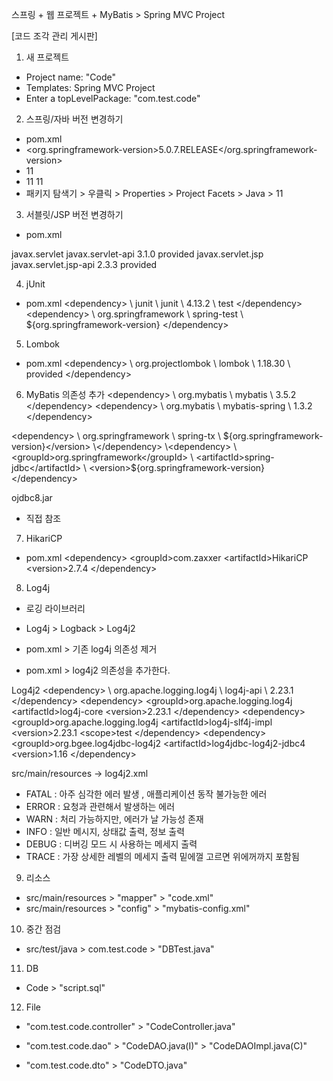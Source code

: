 스프링 + 웹 프로젝트 + MyBatis > Spring MVC Project

[코드 조각 관리 게시판]

1. 새 프로젝트
- Project name: "Code"
- Templates: Spring MVC Project
- Enter a topLevelPackage: "com.test.code"

2. 스프링/자바 버전 변경하기
- pom.xml
- <org.springframework-version>5.0.7.RELEASE</org.springframework-version>
- <java-version>11</java-version>
- <source>11</source>
  <target>11</target>
- 패키지 탐색기 > 우클릭 > Properties > Project Facets > Java > 11

3. 서블릿/JSP 버전 변경하기
- pom.xml
<dependency>
	<groupId>javax.servlet</groupId>
	<artifactId>javax.servlet-api</artifactId>
	<version>3.1.0</version>
	<scope>provided</scope>
</dependency>
<dependency>
	<groupId>javax.servlet.jsp</groupId>
	<artifactId>javax.servlet.jsp-api</artifactId>
	<version>2.3.3</version>
	<scope>provided</scope>
</dependency>

4. jUnit
- pom.xml
\<dependency>
\	<groupId>junit</groupId>
\	<artifactId>junit</artifactId>
\	<version>4.13.2</version>
\	<scope>test</scope>
\</dependency>
\<dependency>
\	<groupId>org.springframework</groupId>
\	<artifactId>spring-test</artifactId>
\	<version>${org.springframework-version}</version>
\</dependency>

5. Lombok
- pom.xml
\<dependency>
\    <groupId>org.projectlombok</groupId>
\    <artifactId>lombok</artifactId>
\    <version>1.18.30</version>
\    <scope>provided</scope>
\</dependency>

6. MyBatis 의존성 추가
\<dependency>
\	<groupId>org.mybatis</groupId>
\	<artifactId>mybatis</artifactId>
\	<version>3.5.2</version>
\</dependency>
\<dependency>
\	<groupId>org.mybatis</groupId>
\	<artifactId>mybatis-spring</artifactId>
\	<version>1.3.2</version>
\</dependency>

\<dependency>
\	<groupId>org.springframework</groupId>
\	<artifactId>spring-tx</artifactId>
\	<version>${org.springframework-version}</version>
\</dependency>
\<dependency>
	\<groupId>org.springframework</groupId>
\	<artifactId>spring-jdbc</artifactId>
\	<version>${org.springframework-version}</version>
\</dependency>

ojdbc8.jar
- 직접 참조

7. HikariCP
- pom.xml
\<dependency>
	\<groupId>com.zaxxer</groupId>
	\<artifactId>HikariCP</artifactId>
	\<version>2.7.4</version>
\</dependency>



8. Log4j
- 로깅 라이브러리
- Log4j \>  Logback \> Log4j2 

- pom.xml \> 기존 log4j 의존성 제거  
- pom.xml > log4j2 의존성을 추가한다.

Log4j2 
		\<dependency>
\			<groupId>org.apache.logging.log4j</groupId>
\			<artifactId>log4j-api</artifactId>
\			<version>2.23.1</version>
		\</dependency>
		\<dependency>
			\<groupId>org.apache.logging.log4j</groupId>
			\<artifactId>log4j-core</artifactId>
			\<version>2.23.1</version>
		\</dependency>
		\<dependency>
			\<groupId>org.apache.logging.log4j</groupId>
			\<artifactId>log4j-slf4j-impl</artifactId>
			\<version>2.23.1</version>
			\<scope>test</scope>
		\</dependency>
		\<dependency>
			\<groupId>org.bgee.log4jdbc-log4j2</groupId>
			\<artifactId>log4jdbc-log4j2-jdbc4</artifactId>
			\<version>1.16</version>
		\</dependency>


src/main/resources -> log4j2.xml 

- FATAL : 아주 심각한 에러 발생 , 애플리케이션 동작 불가능한 에러  
- ERROR : 요청과 관련해서 발생하는 에러 
- WARN : 처리 가능하지만, 에러가 날 가능성 존재 
- INFO : 일반 메시지, 상태값 출력, 정보 출력
- DEBUG : 디버깅 모드 시 사용하는 메세지 출력 
- TRACE : 가장 상세한 레벨의 메세지 출력 
밑에껄 고르면 위에꺼까지 포함됨 


9. 리소스
- src/main/resources > "mapper" > "code.xml"
- src/main/resources > "config" > "mybatis-config.xml"

10. 중간 점검 
- src/test/java > com.test.code > "DBTest.java"

11. DB
- Code > "script.sql"

12. File
- "com.test.code.controller" > "CodeController.java"
- "com.test.code.dao" > "CodeDAO.java(I)"
					> "CodeDAOImpl.java(C)"
					
- "com.test.code.dto" > "CodeDTO.java"

